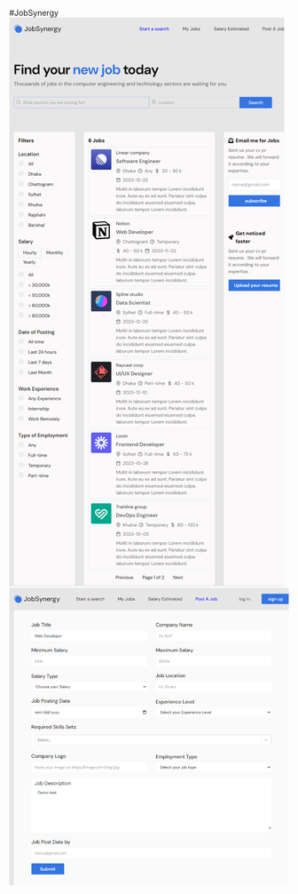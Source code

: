 #JobSynergy
![Alt text](/client/public/images/home_page.png)
![Alt text](/client/public/images/post_job.png)
